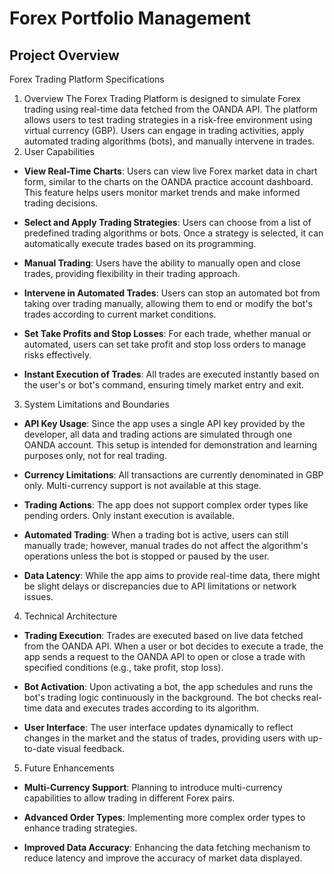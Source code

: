 # Forex Portfolio Management

## Project Overview

Forex Trading Platform Specifications
1. Overview
The Forex Trading Platform is designed to simulate Forex trading using real-time data fetched from the OANDA API. The platform allows users to test trading strategies in a risk-free environment using virtual currency (GBP). Users can engage in trading activities, apply automated trading algorithms (bots), and manually intervene in trades.
2. User Capabilities
- **View Real-Time Charts**: Users can view live Forex market data in chart form, similar to the charts on the OANDA practice account dashboard. This feature helps users monitor market trends and make informed trading decisions.

- **Select and Apply Trading Strategies**: Users can choose from a list of predefined trading algorithms or bots. Once a strategy is selected, it can automatically execute trades based on its programming.

- **Manual Trading**: Users have the ability to manually open and close trades, providing flexibility in their trading approach.

- **Intervene in Automated Trades**: Users can stop an automated bot from taking over trading manually, allowing them to end or modify the bot's trades according to current market conditions.

- **Set Take Profits and Stop Losses**: For each trade, whether manual or automated, users can set take profit and stop loss orders to manage risks effectively.

- **Instant Execution of Trades**: All trades are executed instantly based on the user's or bot's command, ensuring timely market entry and exit.

3. System Limitations and Boundaries

- **API Key Usage**: Since the app uses a single API key provided by the developer, all data and trading actions are simulated through one OANDA account. This setup is intended for demonstration and learning purposes only, not for real trading.

- **Currency Limitations**: All transactions are currently denominated in GBP only. Multi-currency support is not available at this stage.

- **Trading Actions**: The app does not support complex order types like pending orders. Only instant execution is available.

- **Automated Trading**: When a trading bot is active, users can still manually trade; however, manual trades do not affect the algorithm's operations unless the bot is stopped or paused by the user.

- **Data Latency**: While the app aims to provide real-time data, there might be slight delays or discrepancies due to API limitations or network issues.

4. Technical Architecture

- **Trading Execution**: Trades are executed based on live data fetched from the OANDA API. When a user or bot decides to execute a trade, the app sends a request to the OANDA API to open or close a trade with specified conditions (e.g., take profit, stop loss).

- **Bot Activation**: Upon activating a bot, the app schedules and runs the bot's trading logic continuously in the background. The bot checks real-time data and executes trades according to its algorithm.

- **User Interface**: The user interface updates dynamically to reflect changes in the market and the status of trades, providing users with up-to-date visual feedback.

5. Future Enhancements

- **Multi-Currency Support**: Planning to introduce multi-currency capabilities to allow trading in different Forex pairs.

- **Advanced Order Types**: Implementing more complex order types to enhance trading strategies.

- **Improved Data Accuracy**: Enhancing the data fetching mechanism to reduce latency and improve the accuracy of market data displayed.



